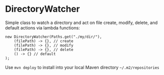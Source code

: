 # DirectoryWatcher

Simple class to watch a directory and act on file create, modify, delete, and default actions via lambda functions:

```
new DirectoryWatcher(Paths.get("./my/dir/"),
	(filePath) -> {}, // create
	(filePath) -> {}, // modify
	(filePath) -> {}, // delete
	() -> {} // default
);
```

Use `mvn deploy` to install into your local Maven directory `~/.m2/repositories`
